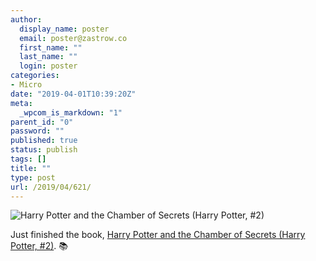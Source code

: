 ```yaml
---
author:
  display_name: poster
  email: poster@zastrow.co
  first_name: ""
  last_name: ""
  login: poster
categories:
- Micro
date: "2019-04-01T10:39:20Z"
meta:
  _wpcom_is_markdown: "1"
parent_id: "0"
password: ""
published: true
status: publish
tags: []
title: ""
type: post
url: /2019/04/621/
---
```

<p><img src="https://i.gr-assets.com/images/S/compressed.photo.goodreads.com/books/1460666172l/29917268._SX318_.jpg" alt="Harry Potter and the Chamber of Secrets (Harry Potter, #2)" /></p>

<p>Just finished the book, <a href="https://www.goodreads.com/review/show/2771032988?utm_medium=api&amp;utm_source=rss">Harry Potter and the Chamber of Secrets (Harry Potter, #2)</a>. 📚</p>
